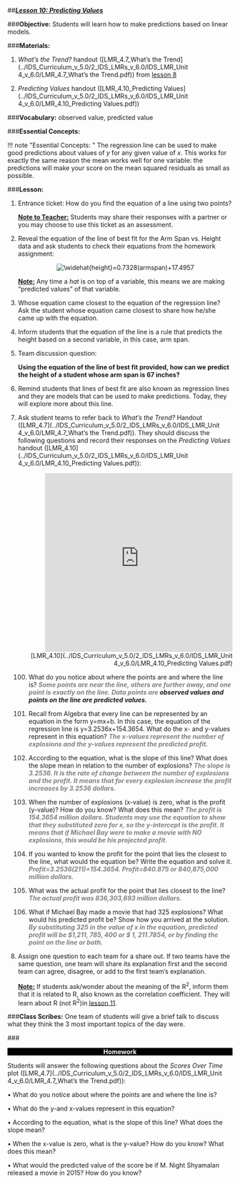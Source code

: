 ##***<u>Lesson 10: Predicting Values</u>***

###**Objective:**
Students will learn how to make predictions based on linear models.

###**Materials:**
1. *What’s the Trend?* handout ([LMR_4.7_What’s the Trend](../IDS_Curriculum_v_5.0/2_IDS_LMRs_v_6.0/IDS_LMR_Unit 4_v_6.0/LMR_4.7_What’s the Trend.pdf)) from [lesson 8](lesson8.md)

2. *Predicting Values* handout ([LMR_4.10_Predicting Values](../IDS_Curriculum_v_5.0/2_IDS_LMRs_v_6.0/IDS_LMR_Unit 4_v_6.0/LMR_4.10_Predicting Values.pdf))

###**Vocabulary:**
observed value, predicted value

###**Essential Concepts:**

!!! note "Essential Concepts: "
    The regression line can be used to make good predictions about values of *y* for any given
    value of *x*. This works for exactly the same reason the mean works well for one variable: the predictions will
    make your score on the mean squared residuals as small as possible.

###**Lesson:**
1. Entrance ticket: How do you find the equation of a line using two points?

    **<u>Note to Teacher:</u>** Students may share their responses with a partner or you may choose to use
    this ticket as an assessment.

2. Reveal the equation of the line of best fit for the Arm Span vs. Height data and ask students to
check their equations from the homework assignment:

    <center><img src="https://latex.codecogs.com/gif.latex?\widehat{height}=0.7328(armspan)&plus;17.4957" title="\widehat{height}=0.7328(armspan)+17.4957" /></center>

    **<u>Note:</u>** Any time a *hat* is on top of a variable, this means we are making “predicted values” of that
    variable.

3. Whose equation came closest to the equation of the regression line? Ask the student whose
equation came closest to share how he/she came up with the equation.

4. Inform students that the equation of the line is a rule that predicts the height based on a second
variable, in this case, arm span.

5. Team discussion question:

    **Using the equation of the line of best fit provided, how can we predict the height of
    a student whose arm span is 67 inches?**

6. Remind students that lines of best fit are also known as regression lines and they are models that
can be used to make predictions. Today, they will explore more about this line.

7. Ask student teams to refer back to *What’s the Trend?* Handout ([LMR_4.7](../IDS_Curriculum_v_5.0/2_IDS_LMRs_v_6.0/IDS_LMR_Unit 4_v_6.0/LMR_4.7_What’s the Trend.pdf)). They should discuss
the following questions and record their responses on the *Predicting Values* handout ([LMR_4.10](../IDS_Curriculum_v_5.0/2_IDS_LMRs_v_6.0/IDS_LMR_Unit 4_v_6.0/LMR_4.10_Predicting Values.pdf)):

    <div align="right"><iframe src="https://docs.google.com/viewerng/viewer?url=https://curriculum.idsucla.org/IDS_Curriculum_v_5.0/2_IDS_LMRs_v_6.0/IDS_LMR_Unit 4_v_6.0/LMR_4.10_Predicting Values.pdf&embedded=true" style=" width:420px;height:400px;" frameborder="0"></iframe><br>[LMR_4.10](../IDS_Curriculum_v_5.0/2_IDS_LMRs_v_6.0/IDS_LMR_Unit 4_v_6.0/LMR_4.10_Predicting Values.pdf)</div>

    100. What do you notice about where the points are and where the line is? <span style="color:grey">***Some points are
    near the line, others are further away, and one point is exactly on the line. Data
    points are ***</span>***observed values***<span style="color:grey">*** and points on the line are ***</span>***predicted values***<span style="color:grey">***.***</span>

    100. Recall from Algebra that every line can be represented by an equation in the form
    y=mx+b. In this case, the equation of the regression line is y=3.2536x+154.3654.
    What do the x- and y-values represent in this equation? <span style="color:grey">***The x-values represent the
    number of explosions and the y-values represent the predicted profit.***</span>

    100. According to the equation, what is the slope of this line? What does the slope mean in
    relation to the number of explosions? <span style="color:grey">***The slope is 3.2536. It is the rate of change
    between the number of explosions and the profit. It means that for every explosion
    increase the profit increases by 3.2536 dollars.***</span>

    100. When the number of explosions (x-value) is zero, what is the profit (y-value)? How do you
    know? What does this mean? <span style="color:grey">***The profit is 154.3654 million dollars. Students may
    use the equation to show that they substituted zero for x, so the y-intercept is the
    profit. It means that if Michael Bay were to make a movie with NO explosions, this
    would be his projected profit.***</span>

    100. If you wanted to know the profit for the point that lies the closest to the line, what would
    the equation be? Write the equation and solve it. <span style="color:grey">***Profit=3.2536(211)+154.3654.
    Profit=840.875 or 840,875,000 million dollars.***</span>

    100. What was the actual profit for the point that lies closest to the line? <span style="color:grey">***The actual profit was
    836,303,693 million dollars.***</span>

    100. What if Michael Bay made a movie that had 325 explosions? What would his predicted
    profit be? Show how you arrived at the solution. <span style="color:grey">***By substituting 325 in the value of x in
    the equation, predicted profit will be $1,211, 785, 400 or $ 1, 211.7854, or by finding
    the point on the line or both.***</span>

8. Assign one question to each team for a share out. If two teams have the same question, one
team will share its explanation first and the second team can agree, disagree, or add to the first
team’s explanation.

    **<u>Note:</u>** If students ask/wonder about the meaning of the R<sup>2</sup>, inform them that it is related to R, also
    known as the correlation coefficient. They will learn about R (not R<sup>2</sup>)in [lesson 11](lesson11.md).

###**Class Scribes:**
One team of students will give a brief talk to discuss what they think the 3 most important topics of the
day were.

###<p style="background: black; color: white; text-align: center;">**Homework**</p>
Students will answer the following questions about the *Scores Over Time* plot ([LMR_4.7](../IDS_Curriculum_v_5.0/2_IDS_LMRs_v_6.0/IDS_LMR_Unit 4_v_6.0/LMR_4.7_What’s the Trend.pdf)):

• What do you notice about where the points are and where the line is?

• What do the y-and x-values represent in this equation?

• According to the equation, what is the slope of this line? What does the slope mean?

• When the x-value is zero, what is the y-value? How do you know? What does this mean?

• What would the predicted value of the score be if M. Night Shyamalan released a movie
in 2015? How do you know?
